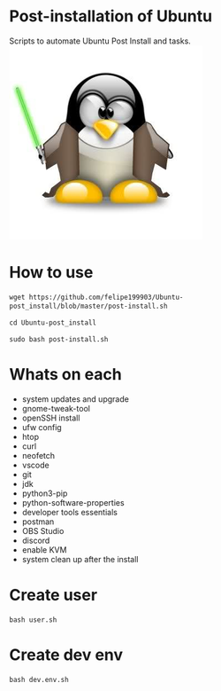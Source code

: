 # Post-installation of Ubuntu

Scripts to automate Ubuntu Post Install and tasks.
<img src=".github/ppyd.jpg">

# How to use
```
wget https://github.com/felipe199903/Ubuntu-post_install/blob/master/post-install.sh
```
```
cd Ubuntu-post_install
```
```
sudo bash post-install.sh
```
# Whats on each
- system updates and upgrade
- gnome-tweak-tool
- openSSH install
- ufw config
- htop
- curl
- neofetch
- vscode
- git
- jdk
- python3-pip
- python-software-properties
- developer tools essentials
- postman
- OBS Studio
- discord
- enable KVM
- system clean up after the install

# Create user

```
bash user.sh
```

# Create dev env

```
bash dev.env.sh
```
